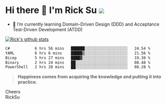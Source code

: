 # Hi there 👋 I'm Rick Su ![](https://komarev.com/ghpvc/?username=ricksu978)
<!--
**ricksu978/ricksu978** is a ✨ _special_ ✨ repository because its `README.md` (this file) appears on your GitHub profile.

Here are some ideas to get you started:

- 🔭 I’m currently working on ...
-->
- 🌱 I’m currently learning Domain-Driven Design (DDD) and Acceptance Test-Driven Development (ATDD)
<!--
- 👯 I’m looking to collaborate on ...
- 🤔 I’m looking for help with ...
- 💬 Ask me about ...
- 📫 How to reach me: ...
- 😄 Pronouns: ...
- ⚡ Fun fact: ...
-->
[![Rick's github stats](https://github-readme-stats.vercel.app/api?username=ricksu978&theme=dark)](https://github.com/ricksu978/ricksu978)

<!--START_SECTION:waka-->

```txt
C#           6 hrs 56 mins   ██████░░░░░░░░░░░░░░░░░░░   24.54 %
YAML         6 hrs 6 mins    █████▒░░░░░░░░░░░░░░░░░░░   21.56 %
Bicep        5 hrs 27 mins   ████▓░░░░░░░░░░░░░░░░░░░░   19.30 %
Binary       2 hrs 24 mins   ██░░░░░░░░░░░░░░░░░░░░░░░   08.48 %
PowerShell   2 hrs 20 mins   ██░░░░░░░░░░░░░░░░░░░░░░░   08.28 %
```

<!--END_SECTION:waka-->

> **Happiness comes from acquiring the knowledge and putting it into practice.**

Cheers  
RickSu 
